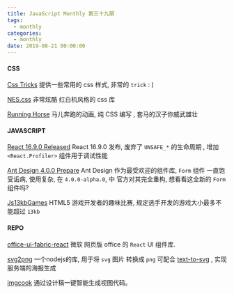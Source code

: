 ```yaml
---
title: JavaScript Monthly 第三十九期
tags:
  - monthly
categories:
  - monthly
date: 2019-08-21 00:00:00
---
```


#### CSS

[Css Tricks](https://github.com/QiShaoXuan/css_tricks)
提供一些常用的 css 样式, 非常的 `trick` : )

[NES.css](https://github.com/nostalgic-css/NES.css)
非常炫酷 红白机风格的 css 库

[Running Horse](https://codepen.io/ste-vg/pen/oKYjKV)
马儿奔跑的动画, 纯 CSS 编写 , 套马的汉子你威武雄壮

<!--more-->

#### JAVASCRIPT

[React 16.9.0 Released](https://github.com/facebook/react/releases)
React 16.9.0 发布, 废弃了 `UNSAFE_*` 的生命周期 , 增加 `<React.Profiler>` 组件用于调试性能

[Ant Design 4.0.0 Prepare](https://5d403395cd145c0008eea971--ant-design.netlify.com/components/form-cn/)
Ant Design 作为最受欢迎的组件库, `Form` 组件 一直饱受诟病, 使用复杂, 在 `4.0.0-alpha.0`, 中 官方对其完全重构, 想看看这全新的 `Form` 组件吗?

[Js13kbGames](https://2019.js13kgames.com/)
HTML5 游戏开发者的趣味比赛, 规定选手开发的游戏大小最多不能超过 `13kb`

#### REPO

[office-ui-fabric-react](https://github.com/OfficeDev/office-ui-fabric-react)
微软 网页版 office 的 `React` UI 组件库.

[svg2png](https://github.com/domenic/svg2png)
一个nodejs的库, 用于将 `svg` 图片 转换成 `png` 可配合 [text-to-svg](https://github.com/shrhdk/text-to-svg) , 实现服务端的海报生成

[imgcook](https://github.com/taofed/imgcook)
通过设计稿一键智能生成视图代码。

